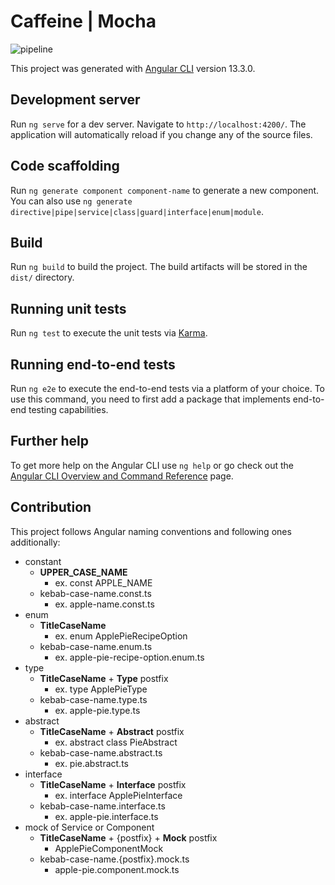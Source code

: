 # Caffeine | Mocha

![pipeline](https://github.com/dawid-rzenno/caffeine-mocha/actions/workflows/node.js.yml/badge.svg)

This project was generated with [Angular CLI](https://github.com/angular/angular-cli) version 13.3.0.

## Development server

Run `ng serve` for a dev server. Navigate to `http://localhost:4200/`. The application will automatically reload if you change any of the source files.

## Code scaffolding

Run `ng generate component component-name` to generate a new component. You can also use `ng generate directive|pipe|service|class|guard|interface|enum|module`.

## Build

Run `ng build` to build the project. The build artifacts will be stored in the `dist/` directory.

## Running unit tests

Run `ng test` to execute the unit tests via [Karma](https://karma-runner.github.io).

## Running end-to-end tests

Run `ng e2e` to execute the end-to-end tests via a platform of your choice. To use this command, you need to first add a package that implements end-to-end testing capabilities.

## Further help

To get more help on the Angular CLI use `ng help` or go check out the [Angular CLI Overview and Command Reference](https://angular.io/cli) page.

## Contribution

This project follows Angular naming conventions and following ones additionally:

- constant
  - **UPPER_CASE_NAME**
    - ex. const APPLE_NAME
  - kebab-case-name.const.ts
    - ex. apple-name.const.ts
- enum
  - **TitleCaseName**
    - ex. enum ApplePieRecipeOption
  - kebab-case-name.enum.ts
    - ex. apple-pie-recipe-option.enum.ts
- type
  - **TitleCaseName** + **Type** postfix
    - ex. type ApplePieType
  - kebab-case-name.type.ts
    - ex. apple-pie.type.ts
- abstract
  - **TitleCaseName** + **Abstract** postfix
    - ex. abstract class PieAbstract
  - kebab-case-name.abstract.ts
    - ex. pie.abstract.ts
- interface
  - **TitleCaseName** + **Interface** postfix
    - ex. interface ApplePieInterface
  - kebab-case-name.interface.ts
    - ex. apple-pie.interface.ts
- mock of Service or Component
  - **TitleCaseName** + {postfix} + **Mock** postfix
    - ApplePieComponentMock
  - kebab-case-name.{postfix}.mock.ts
    - apple-pie.component.mock.ts
